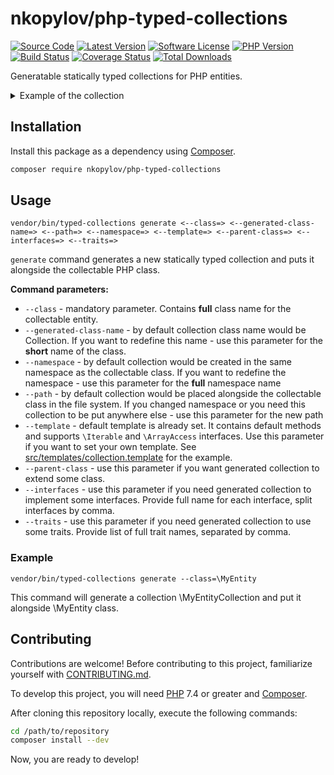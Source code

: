 # nkopylov/php-typed-collections

[![Source Code][badge-source]][source]
[![Latest Version][badge-release]][packagist]
[![Software License][badge-license]][license]
[![PHP Version][badge-php]][php]
[![Build Status][badge-build]][build]
[![Coverage Status][badge-coverage]][coverage]
[![Total Downloads][badge-downloads]][downloads]

[badge-source]: http://img.shields.io/badge/source-nkopylov/php-typed-collections-blue.svg?style=flat-square
[badge-release]: https://img.shields.io/packagist/v/nkopylov/php-typed-collections.svg?style=flat-square&label=release
[badge-license]: https://img.shields.io/packagist/l/nkopylov/php-typed-collections.svg?style=flat-square
[badge-php]: https://img.shields.io/packagist/php-v/nkopylov/php-typed-collections.svg?style=flat-square
[badge-build]: https://img.shields.io/travis/nkopylov/php-typed-collections/master.svg?style=flat-square
[badge-coverage]: https://img.shields.io/coveralls/github/nkopylov/php-typed-collections/master.svg?style=flat-square
[badge-downloads]: https://img.shields.io/packagist/dt/nkopylov/php-typed-collections.svg?style=flat-square&colorB=mediumvioletred

[source]: https://github.com/nkopylov/php-typed-collections
[packagist]: https://packagist.org/packages/nkopylov/php-typed-collections
[license]: https://github.com/nkopylov/php-typed-collections/blob/master/LICENSE
[php]: https://php.net
[build]: https://travis-ci.org/nkopylov/php-typed-collections
[coverage]: https://coveralls.io/r/nkopylov/php-typed-collections?branch=master
[downloads]: https://packagist.org/packages/nkopylov/php-typed-collections


Generatable statically typed collections for PHP entities.


<details>
  <summary>Example of the collection</summary>
  <p>

```php
<?php
/**
* Autogenerated.
* Time: 2022-10-04 06:17:44
*/

declare(strict_types=1);

namespace Nkopylov\Test\PhpCollections;

use JetBrains\PhpStorm\Pure;
use Nkopylov\Test\PhpCollections\TestClass as CollectionEntity;

/**
 * Autogenerated typed collection for Nkopylov\Test\PhpCollections\TestClass objects.
 * Check nkopylov/php-typed-collections for more information
 *
 * @implements \Iterator<mixed, CollectionEntity>
 * @implements \ArrayAccess<mixed, CollectionEntity>
 * @codeCoverageIgnore
 */
class TestCollection_testCollection implements \Iterator, \ArrayAccess {

    /**
     * @var CollectionEntity[]
     */
    private array $elements = [];

    /**
     * @var callable
     */
    private $idMapper;

    /**
     * @phpstan-pure
     * Creates new collection
     * @return static
     */
    public static function create(): self
    {
        return new static(function() {static $counter = 0; return $counter++;});
    }

    final public function __construct(callable $idMapper)
    {
        $this->idMapper = $idMapper;
    }

    /**
     * @phpstan-pure
     * Returns the first entity from the collection.
     * @return CollectionEntity|null
     */
    public function first(): ?CollectionEntity
    {
        if ($this->count() === 0) {
            return null;
        }

        $this->rewind();

        return $this->current();
    }

    /**
     * {@inheritdoc}
     * @return CollectionEntity
     */
    public function current(): CollectionEntity
    {
        $entity = current($this->elements);

        if ($entity === false) {
            throw new \LogicException('Collection is empty');
        }

        return $entity;
    }

    /**
     * {@inheritdoc}
     */
    public function next(): void
    {
        next($this->elements);
    }

    /**
     * {@inheritdoc}
     */
    public function key(): mixed
    {
        return key($this->elements);
    }

    /**
     * {@inheritdoc}
     */
    public function valid(): bool
    {
        return $this->key() !== null;
    }

    /**
     * {@inheritdoc}
     */
    public function rewind(): void
    {
        reset($this->elements);
    }

    /**
     * {@inheritdoc}
     */
    public function offsetExists($offset): bool
    {
        return isset($this->elements[$offset]);
    }

    /**
    * {@inheritdoc}
    */
    public function offsetSet($offset, $value): void
    {
        if (!($value instanceof CollectionEntity)) {
            throw new \InvalidArgumentException(sprintf("Can't insert object of class %s to %s", get_class($value), self::class));
        }

        $this->elements[$offset] = $value;
    }

    /**
    * {@inheritdoc}
    */
    public function offsetUnset($offset): void
    {
        unset($this->elements[$offset]);
    }

    /**
     * {@inheritdoc}
     */
    public function offsetGet($offset): CollectionEntity
    {
        return $this->elements[$offset];
    }

    /**
     * Add entity to the collection
     * @param CollectionEntity $item
     * @return $this
     */
    public function add(CollectionEntity $item): self
    {
        $this->elements[($this->idMapper)($item)] = $item;
        return $this;
    }

    /**
     * Add entities from array to the collection
     * @param iterable<CollectionEntity> $items
     * @return $this
     */
    public function addArray(iterable $items): self
    {
        foreach ($items as $item) {
            $this->add($item);
        }

        return $this;
    }

    /**
     * Remove entity from collection by id
     * @param mixed $id
     * @return $this
     */
    public function remove($id): self
    {
        unset($this->elements[$id]);
        return $this;
    }

    /**
     * Check if entity exists by id
     * @param mixed $id
     * @return bool
     */
    public function has($id): bool
    {
        return isset($this->elements[$id]);
    }

    /**
     * Get entity by id.
     * @param mixed $id
     * @return CollectionEntity|null
     */
    public function get($id): ?CollectionEntity
    {
        return $this->elements[$id] ?? null;
    }

    /**
     * @phpstan-pure
     * Map collection by given callable. Creates new collection
     * @param callable $mapper
     * @return static
     */
    public function map(callable $mapper): self
    {
        return (new static($this->idMapper))
               ->addArray(array_map($mapper, $this->elements));
    }

    /**
     * @phpstan-pure
     * Creates a new collection mapped by key defined by given callable
     * @param callable $idMapper
     * @return static
     */
    public function mapKeys(callable $idMapper): self
    {
        return (new static($idMapper))->addArray($this->elements);
    }

    /**
     * Map collection to array by given callable.
     * @param callable $mapper
     * @return array<mixed, CollectionEntity>
     */
    public function mapToArray(callable $mapper): array
    {
        return array_map($mapper, $this->elements);
    }

    /**
     * Transform current collection with given function
     * @param callable $mapper
     * @return $this
     */
    public function transform(callable $mapper): self
    {
        $this->elements = array_map($mapper, $this->elements);
        return $this;
    }

    /**
     * @phpstan-pure
     * Filter collection by given callback. Returns new collection
     * @param callable $mapper
     * @return static
     */
    public function filter(callable $mapper): self
    {
        return (new static($this->idMapper))->addArray(array_filter($this->elements, $mapper) ?? []);
    }

    /**
     * Sort collection by given callback
     * @param callable $sorter
     * @return $this
     */
    public function sort(callable $sorter): self
    {
        uasort($this->elements, $sorter);
        return $this;
    }

    /**
     * @phpstan-pure
     * Split collection on the given number of chunks. Returns array of new collections
     * @param int $size
     * @return array<int, self>
     */
    public function chunk(int $size): array
    {
        return array_map(
            fn(array $chunk) => (new static($this->idMapper))->addArray($chunk),
            array_chunk($this->elements, $size)
        );
    }

    /**
     * @phpstan-pure
     * Groups collection by some value returned by a given callable
     * @param callable $keyResolver
     * @return static[]
     */
    public function groupBy(callable $keyResolver): array
    {
        $result = [];
        foreach ($this->elements as $element) {
            $key = $keyResolver($element);
            if (!isset($result[$key])) {
                $result[$key] = new static($this->idMapper);
            }
            $result[$key]->add($element);
        }

        return $result;
    }

    /**
     * Returns collection size.
     * @return int
     */
    public function count(): int
    {
        return count($this->elements);
    }

    /**
     * Clear collection
     * @return $this
     */
    public function clear(): self
    {
        $this->elements = [];
        return $this;
    }

    /**
     * @phpstan-pure
     * Merges current collection with a given collection. Returns new collection
     * @param self $collection
     * @return self
     */
    public function merge(self $collection): self
    {
        return (clone $collection)->addArray($this->elements);
    }

    /**
     * @phpstan-pure
     * Slices collection. Returns new collection as a result
     * @param int $offset
     * @param int|null $limit
     * @return static
     */
    public function slice(int $offset, ?int $limit = null): self
    {
        if ($offset === 0 && empty($limit)) {
            return $this;
        }

        $collection = new static($this->idMapper);
        $collection->addArray(array_slice($this->elements, $offset, $limit, true));

        return $collection;
    }

    /**
     * Cast collection to array
     * @return CollectionEntity[]
     */
    public function toArray(): array
    {
        return $this->elements;
    }

    /**
     * Return collection keys
     * @return array<mixed>
     */
    public function keys(): array
    {
        return array_keys($this->elements);
    }
}
```
  </p>
</details>

## Installation

Install this package as a dependency using [Composer](https://getcomposer.org).

``` bash
composer require nkopylov/php-typed-collections
```

## Usage
```
vendor/bin/typed-collections generate <--class=> <--generated-class-name=> <--path=> <--namespace=> <--template=> <--parent-class=> <--interfaces=> <--traits=>
```

`generate` command generates a new statically typed collection and puts it alongside the collectable PHP class.

**Command parameters:**
* `--class` - mandatory parameter. Contains **full** class name for the collectable entity.
* `--generated-class-name` - by default collection class name would be <class>Collection. If you want to redefine this name - use this parameter for the **short** name of the class.
* `--namespace` - by default collection would be created in the same namespace as the collectable class. If you want to redefine the namespace - use this parameter for the **full** namespace name
* `--path` - by default collection would be placed alongside the collectable class in the file system. If you changed namespace or you need this collection to be put anywhere else - use this parameter for the new path
* `--template` - default template is already set. It contains default methods and supports `\Iterable` and `\ArrayAccess` interfaces. Use this parameter if you want to set your own template. See [src/templates/collection.template]() for the example.
* `--parent-class` - use this parameter if you want generated collection to extend some class.
* `--interfaces` - use this parameter if you need generated collection to implement some interfaces. Provide full name for each interface, split interfaces by comma.
* `--traits` - use this parameter if you need generated collection to use some traits. Provide list of full trait names, separated by comma.

### Example
```
vendor/bin/typed-collections generate --class=\MyEntity
```

This command will generate a collection \MyEntityCollection and put it alongside \MyEntity class.





## Contributing

Contributions are welcome! Before contributing to this project, familiarize
yourself with [CONTRIBUTING.md](CONTRIBUTING.md).

To develop this project, you will need [PHP](https://www.php.net) 7.4 or greater and
[Composer](https://getcomposer.org).

After cloning this repository locally, execute the following commands:

``` bash
cd /path/to/repository
composer install --dev
```

Now, you are ready to develop!
